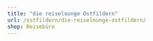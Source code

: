 ```yaml
---
title: "die reiselounge Ostfildern"
url: /ostfildern/die-reiselounge-ostfildern/
shop: Reisebüro
---
```

